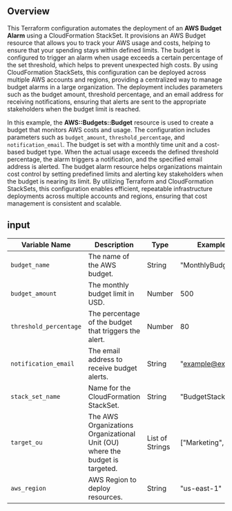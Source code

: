 

## Overview

This Terraform configuration automates the deployment of an **AWS Budget Alarm** using a CloudFormation StackSet. It provisions an AWS Budget resource that allows you to track your AWS usage and costs, helping to ensure that your spending stays within defined limits. The budget is configured to trigger an alarm when usage exceeds a certain percentage of the set threshold, which helps to prevent unexpected high costs. By using CloudFormation StackSets, this configuration can be deployed across multiple AWS accounts and regions, providing a centralized way to manage budget alarms in a large organization. The deployment includes parameters such as the budget amount, threshold percentage, and an email address for receiving notifications, ensuring that alerts are sent to the appropriate stakeholders when the budget limit is reached.

In this example, the **AWS::Budgets::Budget** resource is used to create a budget that monitors AWS costs and usage. The configuration includes parameters such as `budget_amount`, `threshold_percentage`, and `notification_email`. The budget is set with a monthly time unit and a cost-based budget type. When the actual usage exceeds the defined threshold percentage, the alarm triggers a notification, and the specified email address is alerted. The budget alarm resource helps organizations maintain cost control by setting predefined limits and alerting key stakeholders when the budget is nearing its limit. By utilizing Terraform and CloudFormation StackSets, this configuration enables efficient, repeatable infrastructure deployments across multiple accounts and regions, ensuring that cost management is consistent and scalable.

 ## input

 
| Variable Name        | Description                                                                 | Type              | Example Value            |
|----------------------|-----------------------------------------------------------------------------|-------------------|--------------------------|
| `budget_name`        | The name of the AWS budget.                                                  | String            | "MonthlyBudget"          |
| `budget_amount`      | The monthly budget limit in USD.                                             | Number            | 500                      |
| `threshold_percentage` | The percentage of the budget that triggers the alert.                        | Number            | 80                       |
| `notification_email` | The email address to receive budget alerts.                                  | String            | "example@example.com"    |
| `stack_set_name`     | Name for the CloudFormation StackSet.                                        | String            | "BudgetStackSet"         |
| `target_ou`          | The AWS Organizations Organizational Unit (OU) where the budget is targeted. | List of Strings    | ["Marketing", "Finance"] |
| `aws_region`         | AWS Region to deploy resources.                                              | String            | "us-east-1"              |
